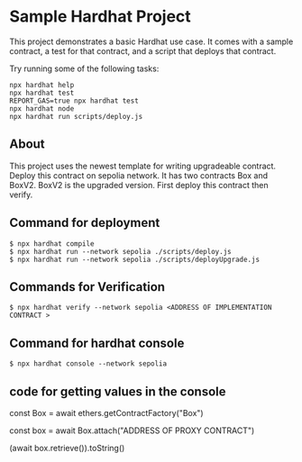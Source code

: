 # Sample Hardhat Project

This project demonstrates a basic Hardhat use case. It comes with a sample contract, a test for that contract, and a script that deploys that contract.

Try running some of the following tasks:

```shell
npx hardhat help
npx hardhat test
REPORT_GAS=true npx hardhat test
npx hardhat node
npx hardhat run scripts/deploy.js
```

## About

This project uses the newest template for writing upgradeable contract.
Deploy this contract on sepolia network.
It has two contracts Box and BoxV2.
BoxV2 is the upgraded version.
First deploy this contract then verify.

## Command for deployment

```shell
$ npx hardhat compile
$ npx hardhat run --network sepolia ./scripts/deploy.js
$ npx hardhat run --network sepolia ./scripts/deployUpgrade.js

```

## Commands for Verification

```shell
$ npx hardhat verify --network sepolia <ADDRESS OF IMPLEMENTATION CONTRACT >
```

## Command for hardhat console

```shell
$ npx hardhat console --network sepolia
```

## code for getting values in the console

const Box = await ethers.getContractFactory("Box")

const box = await Box.attach("ADDRESS OF PROXY CONTRACT")

(await box.retrieve()).toString()
